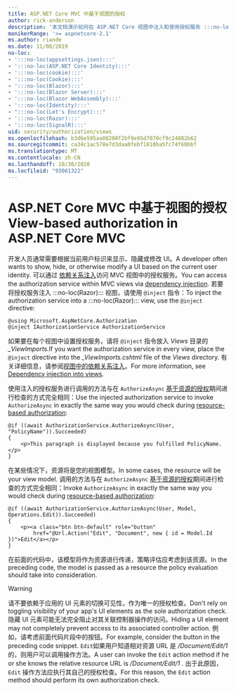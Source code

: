 ```yaml
---
title: ASP.NET Core MVC 中基于视图的授权
author: rick-anderson
description: '本文档演示如何在 ASP.NET Core 视图中注入和使用授权服务 :::no-loc(Razor)::: 。'
monikerRange: '>= aspnetcore-2.1'
ms.author: riande
ms.date: 11/08/2019
no-loc:
- ':::no-loc(appsettings.json):::'
- ':::no-loc(ASP.NET Core Identity):::'
- ':::no-loc(cookie):::'
- ':::no-loc(Cookie):::'
- ':::no-loc(Blazor):::'
- ':::no-loc(Blazor Server):::'
- ':::no-loc(Blazor WebAssembly):::'
- ':::no-loc(Identity):::'
- ":::no-loc(Let's Encrypt):::"
- ':::no-loc(Razor):::'
- ':::no-loc(SignalR):::'
uid: security/authorization/views
ms.openlocfilehash: b3d6e595aa08208f2bf9e95d7070cf9c24802b62
ms.sourcegitcommit: ca34c1ac578e7d3daa0febf1810ba5fc74f60bbf
ms.translationtype: MT
ms.contentlocale: zh-CN
ms.lasthandoff: 10/30/2020
ms.locfileid: "93061322"
---
```

# <a name="view-based-authorization-in-aspnet-core-mvc"></a><span data-ttu-id="a92db-103">ASP.NET Core MVC 中基于视图的授权</span><span class="sxs-lookup"><span data-stu-id="a92db-103">View-based authorization in ASP.NET Core MVC</span></span>

<span data-ttu-id="a92db-104">开发人员通常需要根据当前用户标识来显示、隐藏或修改 UI。</span><span class="sxs-lookup"><span data-stu-id="a92db-104">A developer often wants to show, hide, or otherwise modify a UI based on the current user identity.</span></span> <span data-ttu-id="a92db-105">可以通过 [依赖关系注入](xref:fundamentals/dependency-injection)访问 MVC 视图中的授权服务。</span><span class="sxs-lookup"><span data-stu-id="a92db-105">You can access the authorization service within MVC views via [dependency injection](xref:fundamentals/dependency-injection).</span></span> <span data-ttu-id="a92db-106">若要将授权服务注入 :::no-loc(Razor)::: 视图，请使用 `@inject` 指令：</span><span class="sxs-lookup"><span data-stu-id="a92db-106">To inject the authorization service into a :::no-loc(Razor)::: view, use the `@inject` directive:</span></span>

```cshtml
@using Microsoft.AspNetCore.Authorization
@inject IAuthorizationService AuthorizationService
```

<span data-ttu-id="a92db-107">如果要在每个视图中设置授权服务，请将 `@inject` 指令放入 *Views* 目录的 *_ViewImports.*</span><span class="sxs-lookup"><span data-stu-id="a92db-107">If you want the authorization service in every view, place the `@inject` directive into the *_ViewImports.cshtml* file of the *Views* directory.</span></span> <span data-ttu-id="a92db-108">有关详细信息，请参阅[视图中的依赖关系注入](xref:mvc/views/dependency-injection)。</span><span class="sxs-lookup"><span data-stu-id="a92db-108">For more information, see [Dependency injection into views](xref:mvc/views/dependency-injection).</span></span>

<span data-ttu-id="a92db-109">使用注入的授权服务进行调用的方法与在 `AuthorizeAsync` [基于资源的授权](xref:security/authorization/resourcebased#security-authorization-resource-based-imperative)期间进行检查的方式完全相同：</span><span class="sxs-lookup"><span data-stu-id="a92db-109">Use the injected authorization service to invoke `AuthorizeAsync` in exactly the same way you would check during [resource-based authorization](xref:security/authorization/resourcebased#security-authorization-resource-based-imperative):</span></span>

```cshtml
@if ((await AuthorizationService.AuthorizeAsync(User, "PolicyName")).Succeeded)
{
    <p>This paragraph is displayed because you fulfilled PolicyName.</p>
}
```

<span data-ttu-id="a92db-110">在某些情况下，资源将是您的视图模型。</span><span class="sxs-lookup"><span data-stu-id="a92db-110">In some cases, the resource will be your view model.</span></span> <span data-ttu-id="a92db-111">调用的方法与在 `AuthorizeAsync` [基于资源的授权](xref:security/authorization/resourcebased#security-authorization-resource-based-imperative)期间进行检查的方式完全相同：</span><span class="sxs-lookup"><span data-stu-id="a92db-111">Invoke `AuthorizeAsync` in exactly the same way you would check during [resource-based authorization](xref:security/authorization/resourcebased#security-authorization-resource-based-imperative):</span></span>

```cshtml
@if ((await AuthorizationService.AuthorizeAsync(User, Model, Operations.Edit)).Succeeded)
{
    <p><a class="btn btn-default" role="button"
        href="@Url.Action("Edit", "Document", new { id = Model.Id })">Edit</a></p>
}
```

<span data-ttu-id="a92db-112">在前面的代码中，该模型将作为资源进行传递，策略评估应考虑到该资源。</span><span class="sxs-lookup"><span data-stu-id="a92db-112">In the preceding code, the model is passed as a resource the policy evaluation should take into consideration.</span></span>

> [!WARNING]
> <span data-ttu-id="a92db-113">请不要依赖于应用的 UI 元素的切换可见性，作为唯一的授权检查。</span><span class="sxs-lookup"><span data-stu-id="a92db-113">Don't rely on toggling visibility of your app's UI elements as the sole authorization check.</span></span> <span data-ttu-id="a92db-114">隐藏 UI 元素可能无法完全阻止对其关联控制器操作的访问。</span><span class="sxs-lookup"><span data-stu-id="a92db-114">Hiding a UI element may not completely prevent access to its associated controller action.</span></span> <span data-ttu-id="a92db-115">例如，请考虑前面代码片段中的按钮。</span><span class="sxs-lookup"><span data-stu-id="a92db-115">For example, consider the button in the preceding code snippet.</span></span> <span data-ttu-id="a92db-116">`Edit`如果用户知道相对资源 URL 是 */Document/Edit/1* 的，则用户可以调用操作方法。</span><span class="sxs-lookup"><span data-stu-id="a92db-116">A user can invoke the `Edit` action method if he or she knows the relative resource URL is */Document/Edit/1* .</span></span> <span data-ttu-id="a92db-117">出于此原因， `Edit` 操作方法应执行其自己的授权检查。</span><span class="sxs-lookup"><span data-stu-id="a92db-117">For this reason, the `Edit` action method should perform its own authorization check.</span></span>
